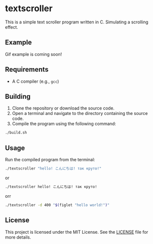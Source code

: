 # textscroller

This is a simple text scroller program written in C. Simulating a scrolling effect.

## Example

Gif example is coming soon!

## Requirements

- A C compiler (e.g., `gcc`)

## Building

1. Clone the repository or download the source code.
2. Open a terminal and navigate to the directory containing the source code.
3. Compile the program using the following command:
```sh
./build.sh
```

## Usage

Run the compiled program from the terminal:
```sh
./textscroller "hello! こんにちは! так круто!"
```
or
```sh
./textscroller hello! こんにちは! так круто!
```
orr
```sh
./textscroller -d 400 "$(figlet "hello world!")"
```

## License

This project is licensed under the MIT License. See the [LICENSE](LICENSE) file for more details.

